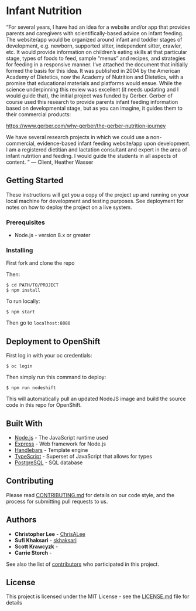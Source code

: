 # Infant Nutrition

“For several years, I have had an idea for a website and/or app that provides parents and caregivers with scientifically-based advice on infant feeding. The website/app would be organized around infant and toddler stages of development, e.g. newborn, supported sitter, independent sitter, crawler, etc. It would provide information on children’s eating skills at that particular stage, types of foods to feed, sample “menus” and recipes, and strategies for feeding in a responsive manner. I’ve attached the document that initially formed the basis for this idea. It was published in 2004 by the American Academy of Dietetics, now the Academy of Nutrition and Dietetics, with a promise that educational materials and platforms would ensue. While the science underpinning this review was excellent (it needs updating and I would guide that), the initial project was funded by Gerber. Gerber of course used this research to provide parents infant feeding information based on developmental stage, but as you can imagine, it guides them to their commercial products:

https://www.gerber.com/why-gerber/the-gerber-nutrition-journey

We have several research projects in which we could use a non-commercial, evidence-based infant feeding website/app upon development. I am a registered dietitian and lactation consultant and expert in the area of infant nutrition and feeding. I would guide the students in all aspects of content. ” — Client, Heather Wasser

## Getting Started

These instructions will get you a copy of the project up and running on your local machine for development and testing purposes. See deployment for notes on how to deploy the project on a live system.

### Prerequisites

* Node.js - version 8.x or greater

### Installing

First fork and clone the repo

Then:
```
$ cd PATH/TO/PROJECT
$ npm install
```

To run locally:
```
$ npm start
```
Then go to `localhost:8080`

## Deployment to OpenShift

First log in with your oc credentials:

```
$ oc login
```

Then simply run this command to deploy:

```
$ npm run nodeshift
```

This will automatically pull an updated NodeJS image and build the source code in this repo for OpenShift.

## Built With

* [Node.js](https://nodejs.org/en/) - The JavaScript runtime used
* [Express](https://expressjs.com/) - Web framework for Node.js
* [Handlebars](https://handlebarsjs.com/) - Template engine
* [TypeScript](https://www.typescriptlang.org/) - Superset of JavaScript that allows for types
* [PostgreSQL](https://www.postgresql.org/) - SQL database

## Contributing

Please read [CONTRIBUTING.md](https://github.com/chrisalee/CONTRIBUTING.md) for details on our code style, and the process for submitting pull requests to us.

## Authors

* **Christopher Lee** - [ChrisALee](https://github.com/chrisalee)
* **Sufi Khaksari** - [skhaksari](https://github.com/skhaksari)
* **Scott Krawcyzk** - 
* **Carrie Storch** - 

See also the list of [contributors](https://github.com/your/project/contributors) who participated in this project.

## License

This project is licensed under the MIT License - see the [LICENSE.md](LICENSE.md) file for details
